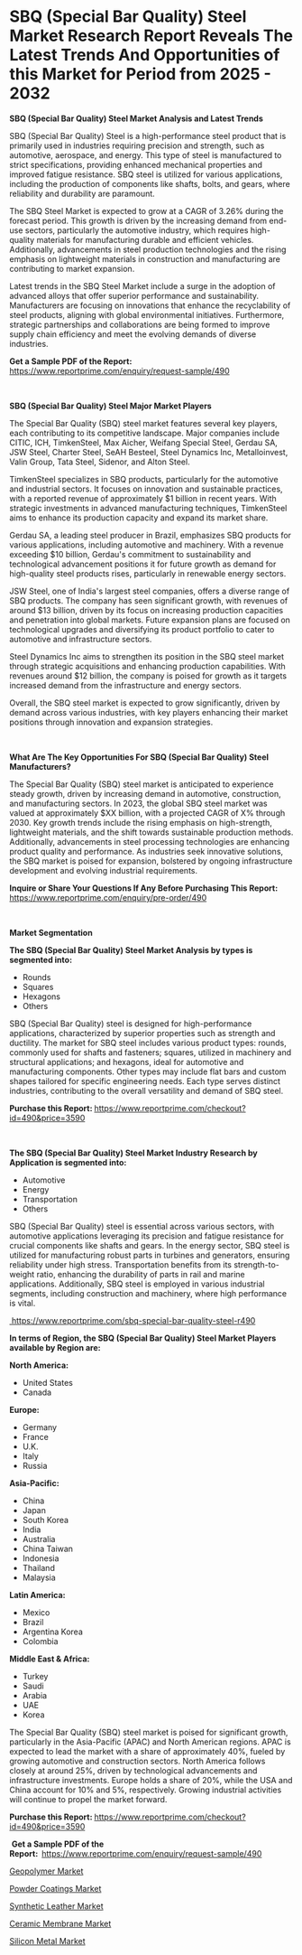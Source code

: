<p><h1>SBQ (Special Bar Quality) Steel Market Research Report Reveals The Latest Trends And Opportunities of this Market for Period from 2025 - 2032</h1></p><p><strong>SBQ (Special Bar Quality) Steel Market Analysis and Latest Trends</strong></p>
<p><p>SBQ (Special Bar Quality) Steel is a high-performance steel product that is primarily used in industries requiring precision and strength, such as automotive, aerospace, and energy. This type of steel is manufactured to strict specifications, providing enhanced mechanical properties and improved fatigue resistance. SBQ steel is utilized for various applications, including the production of components like shafts, bolts, and gears, where reliability and durability are paramount.</p><p>The SBQ Steel Market is expected to grow at a CAGR of 3.26% during the forecast period. This growth is driven by the increasing demand from end-use sectors, particularly the automotive industry, which requires high-quality materials for manufacturing durable and efficient vehicles. Additionally, advancements in steel production technologies and the rising emphasis on lightweight materials in construction and manufacturing are contributing to market expansion.</p><p>Latest trends in the SBQ Steel Market include a surge in the adoption of advanced alloys that offer superior performance and sustainability. Manufacturers are focusing on innovations that enhance the recyclability of steel products, aligning with global environmental initiatives. Furthermore, strategic partnerships and collaborations are being formed to improve supply chain efficiency and meet the evolving demands of diverse industries.</p></p>
<p><strong>Get a Sample PDF of the Report:&nbsp;</strong> <a href="https://www.reportprime.com/enquiry/request-sample/490?utm_campaign=1845&utm_medium=2&utm_source=Github&utm_content=ia&utm_term=18032025&utm_id=sbq-special-bar-quality-steel">https://www.reportprime.com/enquiry/request-sample/490</a></p>
<p>&nbsp;</p>
<p><strong>SBQ (Special Bar Quality) Steel Major Market Players</strong></p>
<p><p>The Special Bar Quality (SBQ) steel market features several key players, each contributing to its competitive landscape. Major companies include CITIC, ICH, TimkenSteel, Max Aicher, Weifang Special Steel, Gerdau SA, JSW Steel, Charter Steel, SeAH Besteel, Steel Dynamics Inc, Metalloinvest, Valin Group, Tata Steel, Sidenor, and Alton Steel.</p><p>TimkenSteel specializes in SBQ products, particularly for the automotive and industrial sectors. It focuses on innovation and sustainable practices, with a reported revenue of approximately $1 billion in recent years. With strategic investments in advanced manufacturing techniques, TimkenSteel aims to enhance its production capacity and expand its market share.</p><p>Gerdau SA, a leading steel producer in Brazil, emphasizes SBQ products for various applications, including automotive and machinery. With a revenue exceeding $10 billion, Gerdau's commitment to sustainability and technological advancement positions it for future growth as demand for high-quality steel products rises, particularly in renewable energy sectors.</p><p>JSW Steel, one of India's largest steel companies, offers a diverse range of SBQ products. The company has seen significant growth, with revenues of around $13 billion, driven by its focus on increasing production capacities and penetration into global markets. Future expansion plans are focused on technological upgrades and diversifying its product portfolio to cater to automotive and infrastructure sectors.</p><p>Steel Dynamics Inc aims to strengthen its position in the SBQ steel market through strategic acquisitions and enhancing production capabilities. With revenues around $12 billion, the company is poised for growth as it targets increased demand from the infrastructure and energy sectors.</p><p>Overall, the SBQ steel market is expected to grow significantly, driven by demand across various industries, with key players enhancing their market positions through innovation and expansion strategies.</p></p>
<p>&nbsp;</p>
<p><strong>What Are The Key Opportunities For SBQ (Special Bar Quality) Steel Manufacturers?</strong></p>
<p><p>The Special Bar Quality (SBQ) steel market is anticipated to experience steady growth, driven by increasing demand in automotive, construction, and manufacturing sectors. In 2023, the global SBQ steel market was valued at approximately $XX billion, with a projected CAGR of X% through 2030. Key growth trends include the rising emphasis on high-strength, lightweight materials, and the shift towards sustainable production methods. Additionally, advancements in steel processing technologies are enhancing product quality and performance. As industries seek innovative solutions, the SBQ market is poised for expansion, bolstered by ongoing infrastructure development and evolving industrial requirements.</p></p>
<p><strong>Inquire or Share Your Questions If Any Before Purchasing This Report:</strong> <a href="https://www.reportprime.com/enquiry/pre-order/490?utm_campaign=1845&utm_medium=2&utm_source=Github&utm_content=ia&utm_term=18032025&utm_id=sbq-special-bar-quality-steel">https://www.reportprime.com/enquiry/pre-order/490</a></p>
<p>&nbsp;</p>
<p><strong>Market Segmentation</strong></p>
<p><strong>The SBQ (Special Bar Quality) Steel Market Analysis by types is segmented into:</strong></p>
<p><ul><li>Rounds</li><li>Squares</li><li>Hexagons</li><li>Others</li></ul></p>
<p><p>SBQ (Special Bar Quality) steel is designed for high-performance applications, characterized by superior properties such as strength and ductility. The market for SBQ steel includes various product types: rounds, commonly used for shafts and fasteners; squares, utilized in machinery and structural applications; and hexagons, ideal for automotive and manufacturing components. Other types may include flat bars and custom shapes tailored for specific engineering needs. Each type serves distinct industries, contributing to the overall versatility and demand of SBQ steel.</p></p>
<p><strong>Purchase this Report:&nbsp;</strong><a href="https://www.reportprime.com/checkout?id=490&price=3590&utm_campaign=1845&utm_medium=2&utm_source=Github&utm_content=ia&utm_term=18032025&utm_id=sbq-special-bar-quality-steel">https://www.reportprime.com/checkout?id=490&price=3590</a></p>
<p>&nbsp;</p>
<p><strong>The SBQ (Special Bar Quality) Steel Market Industry Research by Application is segmented into:</strong></p>
<p><ul><li>Automotive</li><li>Energy</li><li>Transportation</li><li>Others</li></ul></p>
<p><p>SBQ (Special Bar Quality) steel is essential across various sectors, with automotive applications leveraging its precision and fatigue resistance for crucial components like shafts and gears. In the energy sector, SBQ steel is utilized for manufacturing robust parts in turbines and generators, ensuring reliability under high stress. Transportation benefits from its strength-to-weight ratio, enhancing the durability of parts in rail and marine applications. Additionally, SBQ steel is employed in various industrial segments, including construction and machinery, where high performance is vital.</p></p>
<p><a href="https://www.reportprime.com/sbq-special-bar-quality-steel-r490?utm_campaign=1845&utm_medium=2&utm_source=Github&utm_content=ia&utm_term=18032025&utm_id=sbq-special-bar-quality-steel">&nbsp;https://www.reportprime.com/sbq-special-bar-quality-steel-r490</a></p>
<p><strong>In terms of Region, the SBQ (Special Bar Quality) Steel Market Players available by Region are:</strong></p>
<p>
    <p> <strong> North America: </strong>
        <ul>
            <li>United States</li>
            <li>Canada</li>
        </ul>
        </p> 
    <p> <strong> Europe: </strong>
        <ul>
            <li>Germany</li>
            <li>France</li>
            <li>U.K.</li>
            <li>Italy</li>
            <li>Russia</li>
        </ul>
        </p> 
    <p> <strong> Asia-Pacific: </strong>
        <ul>
            <li>China</li>
            <li>Japan</li>
            <li>South Korea</li>
            <li>India</li>
            <li>Australia</li>
            <li>China Taiwan</li>
            <li>Indonesia</li>
            <li>Thailand</li>
            <li>Malaysia</li>
        </ul>
        </p> 
    <p> <strong> Latin America: </strong>
        <ul>
            <li>Mexico</li>
            <li>Brazil</li>
            <li>Argentina Korea</li>
            <li>Colombia</li>
        </ul>
        </p> 
    <p> <strong> Middle East & Africa: </strong>
        <ul>
            <li>Turkey</li>
            <li>Saudi</li>
            <li>Arabia</li>
            <li>UAE</li>
            <li>Korea</li>
        </ul>
    </p>
    </p>
<p><p>The Special Bar Quality (SBQ) steel market is poised for significant growth, particularly in the Asia-Pacific (APAC) and North American regions. APAC is expected to lead the market with a share of approximately 40%, fueled by growing automotive and construction sectors. North America follows closely at around 25%, driven by technological advancements and infrastructure investments. Europe holds a share of 20%, while the USA and China account for 10% and 5%, respectively. Growing industrial activities will continue to propel the market forward.</p></p>
<p><strong>Purchase this Report: </strong><a href="https://www.reportprime.com/checkout?id=490&price=3590&utm_campaign=1845&utm_medium=2&utm_source=Github&utm_content=ia&utm_term=18032025&utm_id=sbq-special-bar-quality-steel">https://www.reportprime.com/checkout?id=490&price=3590</a></p>
<p>&nbsp;<strong>Get a Sample PDF of the Report:&nbsp;&nbsp;</strong><a href="https://www.reportprime.com/enquiry/request-sample/490?utm_campaign=1845&utm_medium=2&utm_source=Github&utm_content=ia&utm_term=18032025&utm_id=sbq-special-bar-quality-steel">https://www.reportprime.com/enquiry/request-sample/490</a></p>
<p><strong></strong></p>
<p><p><a href="https://github.com/astadtetcha28/Market-Research-Report-List-1/blob/main/geopolymer-market.md?utm_campaign=1845&utm_medium=2&utm_source=Github&utm_content=ia&utm_term=18032025&utm_id=sbq-special-bar-quality-steel">Geopolymer Market</a></p><p><a href="https://github.com/yakobotege/Market-Research-Report-List-1/blob/main/powder-coatings-market.md?utm_campaign=1845&utm_medium=2&utm_source=Github&utm_content=ia&utm_term=18032025&utm_id=sbq-special-bar-quality-steel">Powder Coatings Market</a></p><p><a href="https://github.com/ertssmelov0/Market-Research-Report-List-1/blob/main/synthetic-leather-market.md?utm_campaign=1845&utm_medium=2&utm_source=Github&utm_content=ia&utm_term=18032025&utm_id=sbq-special-bar-quality-steel">Synthetic Leather Market</a></p><p><a href="https://github.com/siriocooch4a/Market-Research-Report-List-1/blob/main/ceramic-membrane-market.md?utm_campaign=1845&utm_medium=2&utm_source=Github&utm_content=ia&utm_term=18032025&utm_id=sbq-special-bar-quality-steel">Ceramic Membrane Market</a></p><p><a href="https://github.com/pupekironim/Market-Research-Report-List-1/blob/main/silicon-metal-market.md?utm_campaign=1845&utm_medium=2&utm_source=Github&utm_content=ia&utm_term=18032025&utm_id=sbq-special-bar-quality-steel">Silicon Metal Market</a></p></p>